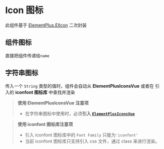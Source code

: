 # Icon 图标

此组件基于 [ElementPlus.ElIcon](https://element-plus.gitee.io/zh-CN/component/icon.html) 二次封装

## 组件图标

直接把组件传递给`name`

<demo src="./example/basic.vue"></demo>

## 字符串图标

传入一个 `String` 类型的值时，组件会自动从 **ElementPlusIconsVue** 或者在 引入的 **iconfont 图标库** 中查找并渲染

> **使用 ElementPlusIconsVue 注意项**
>
> - 在字符串图标中使用时，必须**引入 [`ElementPlusIconsVue`](https://element-plus.gitee.io/zh-CN/component/icon.html)**

> **使用 iconfont 图标库注意项**
>
> - 引入 iconfont 图标库中的 `Font Family` 只能为`'iconfont'`
> - 当前 iconfont 图标库只支持引入 css 文件，通过 class 来进行渲染。

<demo src="./example/strIcon.vue"></demo>
